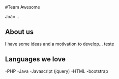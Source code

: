 
#Team Awesome 

João .. 

## About us

I have some ideas and a motivation to develop...
teste


## Languages we love
-PHP
-Java
-Javascript (jquery)
-HTML
-bootstrap
  
  
